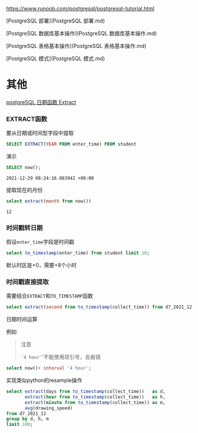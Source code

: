 https://www.runoob.com/postgresql/postgresql-tutorial.html

[PostgreSQL 部署](PostgreSQL 部署.md)

[PostgreSQL 数据库基本操作](PostgreSQL 数据库基本操作.md)

[PostgreSQL 表格基本操作](PostgreSQL 表格基本操作.md)

[PostgreSQL 模式](PostgreSQL 模式.md)

# 其他

[postgreSQL 日期函数 Extract](https://blog.csdn.net/u014071328/article/details/78789381/)

### EXTRACT函数

要从日期或时间型字段中提取

```sql
SELECT EXTRACT(YEAR FROM enter_time) FROM student
```

演示

```sql
SELECT now();
```

```
2021-12-29 08:24:16.083942 +00:00
```

提取现在的月份

```sql
select extract(month from now())
```

```
12
```

### 时间戳转日期

假设`enter_time`字段是时间戳

```sql
select to_timestamp(enter_time) from student limit 10;
```

默认时区是+0，需要+8个小时

### 时间戳直接提取

需要结合`EXTRACT`和`TO_TIMESTAMP`函数

```sql
select extract(second from to_timestamp(collect_time)) from d7_2021_12 limit 10;

```

日期时间运算

例如

> 注意
>
> `'4 hour'`’不能使用双引号，会报错

```sql
select now()+ interval '4 hour';
```



实现类似python的resample操作



```sql
select extract(days from to_timestamp(collect_time))   as d,
       extract(hour from to_timestamp(collect_time))   as h,
       extract(minute from to_timestamp(collect_time)) as m,
       avg(drawing_speed)
from d7_2021_12
group by d, h, m
limit 100;
```



